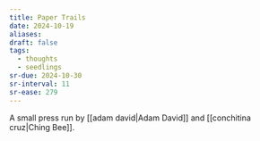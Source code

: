 ```yaml
---
title: Paper Trails
date: 2024-10-19
aliases: 
draft: false
tags:
  - thoughts
  - seedlings
sr-due: 2024-10-30
sr-interval: 11
sr-ease: 279
---
```

A small press run by [[adam david|Adam David]] and [[conchitina cruz|Ching Bee]].